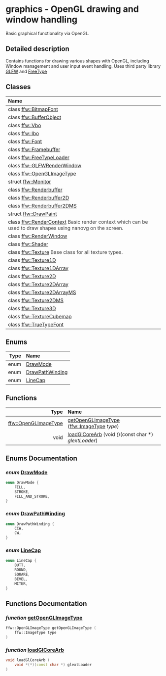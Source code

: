 graphics - OpenGL drawing and window handling
===================================

Basic graphical functionality via OpenGL. 

## Detailed description

Contains functions for drawing various shapes with OpenGL, including Window management and user input event handling. Uses third party library [GLFW](http://www.glfw.org/) and [FreeType](https://www.freetype.org/) 


## Classes

| Name |
|:-----|
| class [ffw::BitmapFont](ffw_BitmapFont.html) |
| class [ffw::BufferObject](ffw_BufferObject.html) |
| class [ffw::Vbo](ffw_Vbo.html) |
| class [ffw::Ibo](ffw_Ibo.html) |
| class [ffw::Font](ffw_Font.html) |
| class [ffw::Framebuffer](ffw_Framebuffer.html) |
| class [ffw::FreeTypeLoader](ffw_FreeTypeLoader.html) |
| class [ffw::GLFWRenderWindow](ffw_GLFWRenderWindow.html) |
| class [ffw::OpenGLImageType](ffw_OpenGLImageType.html) |
| struct [ffw::Monitor](ffw_Monitor.html) |
| class [ffw::Renderbuffer](ffw_Renderbuffer.html) |
| class [ffw::Renderbuffer2D](ffw_Renderbuffer2D.html) |
| class [ffw::Renderbuffer2DMS](ffw_Renderbuffer2DMS.html) |
| struct [ffw::DrawPaint](ffw_DrawPaint.html) |
| class [ffw::RenderContext](ffw_RenderContext.html) <span style="opacity:0.8;">Basic render context which can be used to draw shapes using nanovg on the screen. </span> |
| class [ffw::RenderWindow](ffw_RenderWindow.html) |
| class [ffw::Shader](ffw_Shader.html) |
| class [ffw::Texture](ffw_Texture.html) <span style="opacity:0.8;">Base class for all texture types. </span> |
| class [ffw::Texture1D](ffw_Texture1D.html) |
| class [ffw::Texture1DArray](ffw_Texture1DArray.html) |
| class [ffw::Texture2D](ffw_Texture2D.html) |
| class [ffw::Texture2DArray](ffw_Texture2DArray.html) |
| class [ffw::Texture2DArrayMS](ffw_Texture2DArrayMS.html) |
| class [ffw::Texture2DMS](ffw_Texture2DMS.html) |
| class [ffw::Texture3D](ffw_Texture3D.html) |
| class [ffw::TextureCubemap](ffw_TextureCubemap.html) |
| class [ffw::TrueTypeFont](ffw_TrueTypeFont.html) |


## Enums

| Type | Name |
| -------: | :------- |
| enum | [DrawMode](#642b0610) |
| enum | [DrawPathWinding](#5ed40213) |
| enum | [LineCap](#795eeb36) |


## Functions

| Type | Name |
| -------: | :------- |
|  [ffw::OpenGLImageType](ffw_OpenGLImageType.html) | [getOpenGLImageType](#ed9106f9) ([ffw::ImageType](ffw.html#fa711f90) _type_)  |
|  void | [loadGlCoreArb](#92805e56) (void *(*)(const char *) _glextLoader_)  |


## Enums Documentation

### _enum_ <a id="642b0610" href="#642b0610">DrawMode</a>

```cpp
enum DrawMode {
    FILL,
    STROKE,
    FILL_AND_STROKE,
}
```



### _enum_ <a id="5ed40213" href="#5ed40213">DrawPathWinding</a>

```cpp
enum DrawPathWinding {
    CCW,
    CW,
}
```



### _enum_ <a id="795eeb36" href="#795eeb36">LineCap</a>

```cpp
enum LineCap {
    BUTT,
    ROUND,
    SQUARE,
    BEVEL,
    MITER,
}
```





## Functions Documentation

### _function_ <a id="ed9106f9" href="#ed9106f9">getOpenGLImageType</a>

```cpp
ffw::OpenGLImageType getOpenGLImageType (
    ffw::ImageType type
) 
```



### _function_ <a id="92805e56" href="#92805e56">loadGlCoreArb</a>

```cpp
void loadGlCoreArb (
    void *(*)(const char *) glextLoader
) 
```





